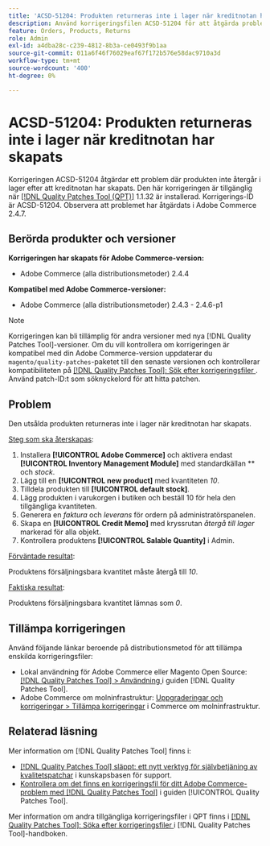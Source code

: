 ```yaml
---
title: 'ACSD-51204: Produkten returneras inte i lager när kreditnotan har skapats'
description: Använd korrigeringsfilen ACSD-51204 för att åtgärda problemet med Adobe Commerce där produkten inte finns i lager när kreditnotan har skapats.
feature: Orders, Products, Returns
role: Admin
exl-id: a4dba28c-c239-4812-8b3a-ce0493f9b1aa
source-git-commit: 011a6f46f76029eaf67f172b576e58dac9710a3d
workflow-type: tm+mt
source-wordcount: '400'
ht-degree: 0%

---
```


# ACSD-51204: Produkten returneras inte i lager när kreditnotan har skapats

Korrigeringen ACSD-51204 åtgärdar ett problem där produkten inte återgår i lager efter att kreditnotan har skapats. Den här korrigeringen är tillgänglig när [[!DNL Quality Patches Tool (QPT)]](https://experienceleague.adobe.com/en/docs/commerce-operations/tools/quality-patches-tool/quality-patches-tool-to-self-serve-quality-patches) 1.1.32 är installerad. Korrigerings-ID är ACSD-51204. Observera att problemet har åtgärdats i Adobe Commerce 2.4.7.

## Berörda produkter och versioner

**Korrigeringen har skapats för Adobe Commerce-version:**

* Adobe Commerce (alla distributionsmetoder) 2.4.4

**Kompatibel med Adobe Commerce-versioner:**

* Adobe Commerce (alla distributionsmetoder) 2.4.3 - 2.4.6-p1

>[!NOTE]
>
>Korrigeringen kan bli tillämplig för andra versioner med nya [!DNL Quality Patches Tool]-versioner. Om du vill kontrollera om korrigeringen är kompatibel med din Adobe Commerce-version uppdaterar du `magento/quality-patches`-paketet till den senaste versionen och kontrollerar kompatibiliteten på [[!DNL Quality Patches Tool]: Sök efter korrigeringsfiler ](<https://experienceleague.adobe.com/tools/commerce-quality-patches/index.html>). Använd patch-ID:t som söknyckelord för att hitta patchen.

## Problem

Den utsålda produkten returneras inte i lager när kreditnotan har skapats.

<u>Steg som ska återskapas</u>:

1. Installera **[!UICONTROL Adobe Commerce]** och aktivera endast **[!UICONTROL Inventory Management Module]** med standardkällan ** och *stock*.
1. Lägg till en **[!UICONTROL new product]** med kvantiteten *10*.
1. Tilldela produkten till **[!UICONTROL default stock]**.
1. Lägg produkten i varukorgen i butiken och beställ 10 för hela den tillgängliga kvantiteten.
1. Generera en *faktura* och *leverans* för ordern på administratörspanelen.
1. Skapa en **[!UICONTROL Credit Memo]** med kryssrutan *återgå till lager* markerad för alla objekt.
1. Kontrollera produktens **[!UICONTROL Salable Quantity]** i Admin.

<u>Förväntade resultat</u>:

Produktens försäljningsbara kvantitet måste återgå till *10*.

<u>Faktiska resultat</u>:

Produktens försäljningsbara kvantitet lämnas som *0*.

## Tillämpa korrigeringen

Använd följande länkar beroende på distributionsmetod för att tillämpa enskilda korrigeringsfiler:

* Lokal användning för Adobe Commerce eller Magento Open Source: [[!DNL Quality Patches Tool] > Användning ](/help/tools/quality-patches-tool/usage.md) i guiden [!DNL Quality Patches Tool].
* Adobe Commerce om molninfrastruktur: [Uppgraderingar och korrigeringar > Tillämpa korrigeringar](https://experienceleague.adobe.com/docs/commerce-cloud-service/user-guide/develop/upgrade/apply-patches.html) i Commerce om molninfrastruktur.

## Relaterad läsning

Mer information om [!DNL Quality Patches Tool] finns i:

* [[!DNL Quality Patches Tool] släppt: ett nytt verktyg för självbetjäning av kvalitetspatchar](https://experienceleague.adobe.com/en/docs/commerce-operations/tools/quality-patches-tool/quality-patches-tool-to-self-serve-quality-patches) i kunskapsbasen för support.
* [Kontrollera om det finns en korrigeringsfil för ditt Adobe Commerce-problem med  [!DNL Quality Patches Tool]](/help/tools/quality-patches-tool/patches-available-in-qpt/check-patch-for-magento-issue-with-magento-quality-patches.md) i guiden [!UICONTROL Quality Patches Tool].


Mer information om andra tillgängliga korrigeringsfiler i QPT finns i [[!DNL Quality Patches Tool]: Söka efter korrigeringsfiler ](<https://experienceleague.adobe.com/tools/commerce-quality-patches/index.html>) i [!DNL Quality Patches Tool]-handboken.
